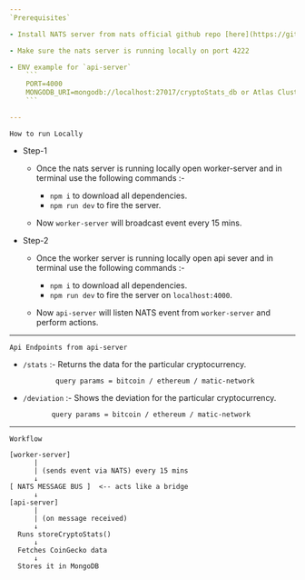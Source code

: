 ```yaml
---
`Prerequisites`

- Install NATS server from nats official github repo [here](https://github.com/nats-io/nats-server/releases/tag/v2.11.3) on your device.

- Make sure the nats server is running locally on port 4222

- ENV example for `api-server`
    ```
    PORT=4000
    MONGODB_URI=mongodb://localhost:27017/cryptoStats_db or Atlas Cluster String
    ```

---
```


`How to run Locally`

- Step-1

  - Once the nats server is running locally open worker-server and in terminal use the following commands :-

    - `npm i` to download all dependencies.
    - `npm run dev` to fire the server.

  - Now `worker-server` will broadcast event every 15 mins.

- Step-2

  - Once the worker server is running locally open api sever and in terminal use the following commands :-

    - `npm i` to download all dependencies.
    - `npm run dev` to fire the server on `localhost:4000`.

  - Now `api-server` will listen NATS event from `worker-server` and perform actions.

---

`Api Endpoints from api-server`

- `/stats` :- Returns the data for the particular cryptocurrency.

              query params = bitcoin / ethereum / matic-network

- `/deviation` :- Shows the deviation for the particular cryptocurrency.

             query params = bitcoin / ethereum / matic-network

---

`Workflow`

```
[worker-server]
      |
      | (sends event via NATS) every 15 mins
      ↓
[ NATS MESSAGE BUS ]  <-- acts like a bridge
      ↓
[api-server]
      |
      | (on message received)
      ↓
  Runs storeCryptoStats()
      ↓
  Fetches CoinGecko data
      ↓
  Stores it in MongoDB
```
